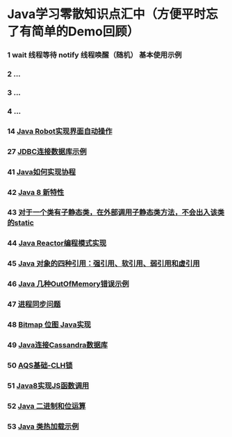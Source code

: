 # Java学习零散知识点汇中（方便平时忘了有简单的Demo回顾）

### 1 wait 线程等待 notify 线程唤醒（随机） 基本使用示例

### 2 ...
###	3 ...
### 4 ...
### 14 [Java Robot实现界面自动操作](src\main\java\com\laz\knowledge\fourteen\README.md)
### 27 [JDBC连接数据库示例](src\main\java\com\laz\knowledge\twentyseven\README.md)
### 41 [Java如何实现协程](src\main\java\com\laz\knowledge\fortyone\README.md)
### 42 [Java 8 新特性](src\main\java\com\laz\knowledge\fortytwo\README.md)
### 43 [对于一个类有子静态类，在外部调用子静态类方法，不会出入该类的static](src\main\java\com\laz\knowledge\fortythree\README.md)
### 44 [Java Reactor编程模式实现](src\main\java\com\laz\knowledge\fortyfour\README.md)
### 45 [Java 对象的四种引用：强引用、软引用、弱引用和虚引用](src\main\java\com\laz\knowledge\fortyfive\README.md)
### 46 [Java 几种OutOfMemory错误示例](src\main\java\com\laz\knowledge\fortysix\README.md)
### 47 [进程同步问题](src\main\java\com\laz\knowledge\fortyseven\README.md)
### 48 [Bitmap 位图 Java实现](src\main\java\com\laz\knowledge\fortyeight\README.md)
### 49 [Java连接Cassandra数据库](src\main\java\com\laz\knowledge\fortyeight\README.md)
### 50 [AQS基础-CLH锁](src\main\java\com\laz\knowledge\fortyeight\README.md)
### 51 [Java8实现JS函数调用](src\main\java\com\laz\knowledge\fiftyone\README.md)
### 52 [Java 二进制和位运算](src\main\java\com\laz\knowledge\fiftytwo\README.md)
### 53 [Java 类热加载示例](src\main\java\com\laz\knowledge\fiftythree\README.md)